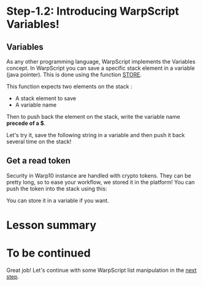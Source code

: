 # Step-1.2: Introducing WarpScript Variables!

## Variables

As any other programming language, WarpScript implements the Variables concept. In WarpScript you can save a specific stack element in a variable (java pointer). This is done using the function [STORE](http://www.warp10.io/reference/functions/function_STORE/). 

This function expects two elements on the stack : 
- A stack element to save
- A variable name

Then to push back the element on the stack, write the variable name **precede of a $**.

[//]: # (CODEBEGIN|store.mc2)
[//]: # (CODEEND|store.mc2)

[//]: # (LINKBEGIN|store.mc2|Test store)
[//]: # (LINKEND|store.mc2)

Let's try it, save the following string in a variable and then push it back several time on the stack!

[//]: # (CODEBEGIN|exercise.mc2)
[//]: # (CODEEND|exercise.mc2)

[//]: # (LINKBEGIN|exercise.mc2|Exercise)
[//]: # (LINKEND|exercise.mc2)

## Get a read token

Security in Warp10 instance are handled with crypto tokens. They can be pretty long, so to ease your workflow, we stored it in the platform! You can push the token into the stack using this:

[//]: # (CODEBEGIN|token.mc2)
[//]: # (CODEEND|token.mc2)

[//]: # (LINKBEGIN|token.mc2|Token)
[//]: # (LINKEND|token.mc2)


You can store it in a variable if you want.

# Lesson summary

[//]: # (SUMMARYBEGIN|store.mc2|Store value)
[//]: # (SUMMARYEND|store.mc2)

[//]: # (SUMMARYBEGIN|token.mc2|Get token)
[//]: # (SUMMARYEND|token.mc2)

[//]: # (SUMMARYBEGIN|solutions.mc2|Solutions)
[//]: # (SUMMARYEND|solutions.mc2)


# To be continued

Great job! Let's continue with some WarpScript list manipulation in the [next step](/step-1-WarpScript/1.3-Manipulate-a-data-list/README.md).